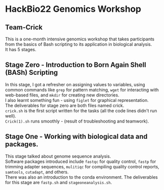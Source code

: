 # HackBio22 Genomics Workshop
## Team-Crick
This is a one-month intensive genomics workshop that takes participants from the basics of Bash scripting to its application in biological analysis.  
It has 5 stages.
## Stage Zero - Introduction to Born Again Shell (BASh) Scripting

In this stage, I got a refresher on assigning values to variables, using common commands like `grep` for pattern matching, `wget` for interacting with web-based files,
and `mkdir` for creating new directories.  
I also learnt something fun - using `figlet` for graphical representation.  
The deliverables for stage zero are both files named crick.  
`crick.sh` is the first script written for the tasks (all the code lines didn't run well).  
`Crick(1).sh` runs smoothly - (result of troubleshooting and teamwork).  
## Stage One - Working with biological data and packages. 
This stage talked about genome sequence analysis.  
Software packages introduced include `fastqc` for quality control, `fastp` for trimming adapter sequences, `mulitiqc` for compiling quality control reports, `samtools`, 
`cutadapt`, and others.  
There was also an introduction to the conda environment. The deliverables for this stage are `fastp.sh` and `stageoneanalysis.sh`.
